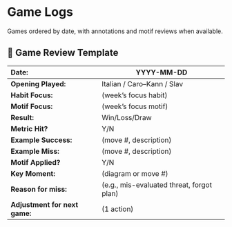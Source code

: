 # Game Logs

Games ordered by date, with annotations and motif reviews when available.

## 📝 Game Review Template

| Date:                         | YYYY-MM-DD                                | 
|:------------------------------|-------------------------------------------|
| **Opening Played:**           | Italian / Caro–Kann / Slav                | 
| **Habit Focus:**              | (week’s focus habit)                      | 
| **Motif Focus:**              | (week’s focus motif)                      | 
| **Result:**                   | Win/Loss/Draw                             | 
| **Metric Hit?**               | Y/N                                       |
| **Example Success:**          | (move #, description)                     | 
| **Example Miss:**             | (move #, description)                     | 
| **Motif Applied?**            | Y/N                                       |
| **Key Moment:**               | (diagram or move #)                       |
| **Reason for miss:**          | (e.g., mis-evaluated threat, forgot plan) |
| **Adjustment for next game:** | (1 action)                                | 



